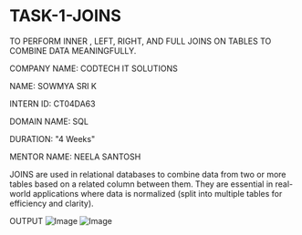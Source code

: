# TASK-1-JOINS
TO PERFORM INNER , LEFT, RIGHT, AND FULL JOINS ON TABLES TO COMBINE DATA MEANINGFULLY.

COMPANY NAME: CODTECH IT SOLUTIONS

NAME: SOWMYA SRI K

INTERN ID: CT04DA63

DOMAIN NAME: SQL

DURATION: "4 Weeks"

MENTOR NAME: NEELA SANTOSH

JOINS are used in relational databases to combine data from two or more tables based on a related column between them. They are essential in real-world applications where data is normalized (split into multiple tables for efficiency and clarity).

OUTPUT
![Image](https://github.com/user-attachments/assets/2aad956e-df1e-4a9c-8d12-f2a3fdc10452)
![Image](https://github.com/user-attachments/assets/2aad956e-df1e-4a9c-8d12-f2a3fdc10452)
